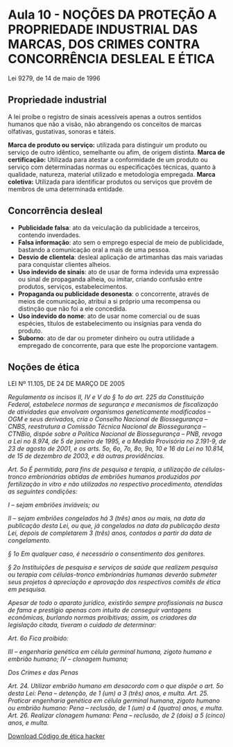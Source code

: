 # Aula 10 - NOÇÕES DA PROTEÇÃO A PROPRIEDADE INDUSTRIAL DAS MARCAS, DOS CRIMES CONTRA CONCORRÊNCIA DESLEAL E ÉTICA
Lei 9279, de 14 de maio de 1996 

## Propriedade industrial 
A lei proíbe o registro de sinais acessíveis apenas a outros sentidos humanos que não a visão, não abrangendo os conceitos de marcas olfativas, gustativas, sonoras e táteis. 

**Marca de produto ou serviço:** utilizada para distinguir um produto ou serviço de outro idêntico, semelhante ou afim, de origem distinta.
**Marca de certificação:** Utilizada para atestar a conformidade de um produto ou serviço com determinadas normas ou especificações técnicas, quanto à qualidade, natureza, material utilizado e metodologia empregada.
**Marca coletiva:** Utilizada para identificar produtos ou serviços que provêm de membros de uma determinada entidade. 

## Concorrência desleal 
- **Publicidade falsa**: ato da veiculação da publicidade a terceiros, contendo inverdades. 
- **Falsa informação**: ato sem o emprego especial de meio de publicidade, bastando a comunicação oral a mais de uma pessoa. 
- **Desvio de clientela**: desleal aplicação de artimanhas das mais variadas para conquistar clientes alheios. 
- **Uso indevido de sinais**: ato de usar de forma indevida uma expressão ou sinal de propaganda alheia, ou imitar, criando confusão entre produtos, serviços, estabelecimentos. 
- **Propaganda ou publicidade desonesta**: o concorrente, através de meios de comunicação, atribui a si próprio uma recompensa ou distinção que não foi a ele concedida. 
- **Uso indevido do nome**: ato de usar nome comercial ou de suas espécies, títulos de estabelecimento ou insígnias para venda do produto. 
- **Suborno**: ato de dar ou prometer dinheiro ou outra utilidade a empregado de concorrente, para que este lhe proporcione vantagem. 

## Noções de ética 

LEI Nº 11.105, DE 24 DE MARÇO DE 2005

<em>
Regulamenta os incisos II, IV e V do § 1o do art. 225 da Constituição Federal, estabelece normas de segurança e mecanismos de fiscalização de atividades que envolvam organismos geneticamente modificados – OGM e seus derivados, cria o Conselho Nacional de Biossegurança – CNBS, reestrutura a Comissão Técnica Nacional de Biossegurança – CTNBio, dispõe sobre a Política Nacional de Biossegurança – PNB, revoga a Lei no 8.974, de 5 de janeiro de 1995, e a Medida Provisória no 2.191-9, de 23 de agosto de 2001, e os arts. 5o, 6o, 7o, 8o, 9o, 10 e 16 da Lei no 10.814, de 15 de dezembro de 2003, e dá outras providências. 

Art. 5o É permitida, para fins de pesquisa e terapia, a utilização de células-tronco embrionárias obtidas de embriões humanos produzidos por fertilização in vitro e não utilizados no respectivo procedimento, atendidas as seguintes condições: 

  I – sejam embriões inviáveis; ou 

  II – sejam embriões congelados há 3 (três) anos ou mais, na data da publicação desta Lei, ou que, já congelados na data da publicação desta Lei, depois de completarem 3 (três) anos, contados a partir da data de congelamento. 

  § 1o Em qualquer caso, é necessário o consentimento dos genitores. 

  § 2o Instituições de pesquisa e serviços de saúde que realizem pesquisa ou terapia com células-tronco embrionárias humanas deverão submeter seus projetos à apreciação e aprovação dos respectivos comitês de ética em pesquisa. 

Apesar de todo o aparato jurídico, existirão sempre profissionais na busca de fama e prestígio apenas com intuito de conseguir vantagens econômicas, burlando normas proibitivas; assim, os criadores da legislação citada, tiveram o cuidado de determinar: 

Art. 6o Fica proibido: 

  III – engenharia genética em célula germinal humana, zigoto humano e embrião humano; 
  IV – clonagem humana; 

Dos Crimes e das Penas 

  Art. 24. Utilizar embrião humano em desacordo com o que dispõe o art. 5o desta Lei: 
  Pena – detenção, de 1 (um) a 3 (três) anos, e multa. 
  Art. 25. Praticar engenharia genética em célula germinal humana, zigoto humano ou embrião humano: 
  Pena – reclusão, de 1 (um) a 4 (quatro) anos, e multa. 
  Art. 26. Realizar clonagem humana: 
  Pena – reclusão, de 2 (dois) a 5 (cinco) anos, e multa.
</em>

[Download Código de ética hacker](https://github.com/phenriqueleao/studynotes/raw/master/media/propriedade_intelectual-direito-etica/aula10_codigo_de_etica_hacker.pdf)
